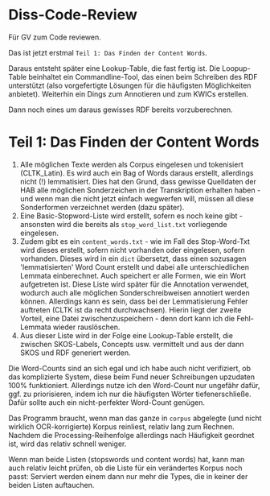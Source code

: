 # Diss-Code-Review
Für GV zum Code reviewen.

Das ist jetzt erstmal `Teil 1: Das Finden der Content Words`.

Daraus entsteht später eine Lookup-Table, die fast fertig ist. Die Loopup-Table beinhaltet ein Commandline-Tool, das einen beim Schreiben des RDF unterstützt (also vorgefertigte Lösungen für die häufigsten Möglichkeiten anbietet).
Weiterhin ein Dings zum Annotieren und zum KWICs erstellen.

Dann noch eines um daraus gewisses RDF bereits vorzuberechnen.

# Teil 1: Das Finden der Content Words
1. Alle möglichen Texte werden als Corpus eingelesen und tokenisiert (CLTK_Latin). Es wird auch ein Bag of Words daraus erstellt, allerdings nicht (!) lemmatisiert. Dies hat den Grund, dass gewisse Quelldaten der HAB alle möglichen Sonderzeichen in der Transkription erhalten haben - und wenn man die nicht jetzt einfach wegwerfen will, müssen all diese Sonderformen verzeichnet werden (dazu später). 
2. Eine Basic-Stopword-Liste wird erstellt, sofern es noch keine gibt - ansonsten wird die bereits als `stop_word_list.txt` vorliegende eingelesen.
3. Zudem gibt es ein `content_words.txt` - wie im Fall des Stop-Word-Txt wird dieses erstellt, sofern nicht vorhanden oder eingelesen, sofern vorhanden. Dieses wird in ein `dict` übersetzt, dass einen sozusagen 'lemmatisierten' Word Count erstellt und dabei alle unterschiedlichen Lemmata einberechnet. Auch speichert er alle Formen, wie ein Wort aufgetreten ist. Diese Liste wird später für die Annotation verwendet, wodurch auch alle möglichen Sonderschreibweisen annotiert werden können. Allerdings kann es sein, dass bei der Lemmatisierung Fehler auftreten (CLTK ist da recht durchwachsen). Hierin liegt der zweite Vorteil, eine Datei zwischenzuspeichern - denn dort kann ich die Fehl-Lemmata wieder rauslöschen. 
4. Aus dieser Liste wird in der Folge eine Lookup-Table erstellt, die zwischen SKOS-Labels, Concepts usw. vermittelt und aus der dann SKOS und RDF generiert werden. 

Die Word-Counts sind an sich egal und ich habe auch nicht verifiziert, ob das komplizierte System, diese beim Fund neuer Schreibungen upzudaten 100% funktioniert. Allerdings nutze ich den Word-Count nur ungefähr dafür, ggf. zu priorisieren, indem ich nur die häufigsten Wörter tiefenerschließe. Dafür sollte auch ein nicht-perfekter Word-Count genügen.

Das Programm braucht, wenn man das ganze in `corpus` abgelegte (und nicht wirklich OCR-korrigierte) Korpus reinliest, relativ lang zum Rechnen. Nachdem die Processing-Reihenfolge allerdings nach Häufigkeit geordnet ist, wird das relativ schnell weniger.

Wenn man beide Listen (stopswords und content words) hat, kann man auch relativ leicht prüfen, ob die Liste für ein verändertes Korpus noch passt: Serviert werden einem dann nur mehr die Types, die in keiner der beiden Listen auftauchen.
